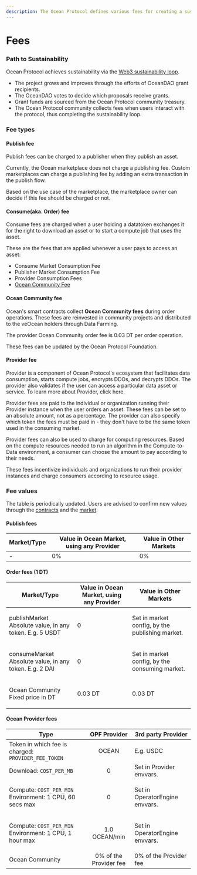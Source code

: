 ```yaml
---
description: The Ocean Protocol defines various fees for creating a sustainability loop.
---
```


# Fees

### Path to Sustainability

Ocean Protocol achieves sustainability via the [Web3 sustainability loop](https://blog.oceanprotocol.com/the-web3-sustainability-loop-b2a4097a36e).

* The project grows and improves through the efforts of OceanDAO grant recipients.
* The OceanDAO votes to decide which proposals receive grants.
* Grant funds are sourced from the Ocean Protocol community treasury.
* The Ocean Protocol community collects fees when users interact with the protocol, thus completing the sustainability loop.

### Fee types



#### Publish fee

Publish fees can be charged to a publisher when they publish an asset.

Currently, the Ocean marketplace does not charge a publishing fee. Custom marketplaces can charge a publishing fee by adding an extra transaction in the publish flow.

Based on the use case of the marketplace, the marketplace owner can decide if this fee should be charged or not.

#### Consume(aka. Order) fee

Consume fees are charged when a user holding a datatoken exchanges it for the right to download an asset or to start a compute job that uses the asset.

These are the fees that are applied whenever a user pays to access an asset:

* Consume Market Consumption Fee
* Publisher Market Consumption Fee
* Provider Consumption Fees
* [Ocean Community Fee](fees.md#ocean-community-fee)

#### Ocean Community fee

Ocean's smart contracts collect **Ocean Community fees** during order operations. These fees are reinvested in community projects and distributed to the veOcean holders through Data Farming.

The provider Ocean Community order fee is 0.03 DT per order operation.

These fees can be updated by the Ocean Protocol Foundation.

#### Provider fee

Provider is a component of Ocean Protocol's ecosystem that facilitates data consumption, starts compute jobs, encrypts DDOs, and decrypts DDOs. The provider also validates if the user can access a particular data asset or service. To learn more about Provider, click here.

Provider fees are paid to the individual or organization running their Provider instance when the user orders an asset. These fees can be set to an absolute amount, not as a percentage. The provider can also specify which token the fees must be paid in - they don't have to be the same token used in the consuming market.

Provider fees can also be used to charge for computing resources. Based on the compute resources needed to run an algorithm in the Compute-to-Data environment, a consumer can choose the amount to pay according to their needs.

These fees incentivize individuals and organizations to run their provider instances and charge consumers according to resource usage.

### Fee values

The table is periodically updated. Users are advised to confirm new values through the [contracts](https://github.com/oceanprotocol/contracts) and the [market](https://github.com/oceanprotocol/market).

#### Publish fees

| Market/Type | Value in Ocean Market, using any Provider | Value in Other Markets |
| ----------- | ----------------------------------------- | ---------------------- |
| -           | 0%                                        | 0%                     |

#### Order fees (1 DT)

| Market/Type                                                       | Value in Ocean Market, using any Provider | Value in Other Markets                          |
| ----------------------------------------------------------------- | ----------------------------------------- | ----------------------------------------------- |
| <p>publishMarket<br>Absolute value, in any token. E.g. 5 USDT</p> | 0                                         | Set in market config, by the publishing market. |
| <p>consumeMarket<br>Absolute value, in any token. E.g. 2 DAI</p>  | 0                                         | Set in market config, by the consuming market.  |
| <p>Ocean Community<br>Fixed price in DT</p>                       | 0.03 DT                                   | 0.03 DT                                         |

#### Ocean Provider fees

| Type                                                                         |      OPF Provider      | 3rd party Provider             |
| ---------------------------------------------------------------------------- | :--------------------: | ------------------------------ |
| Token in which fee is charged: `PROVIDER_FEE_TOKEN`                          |          OCEAN         | E.g. USDC                      |
| Download: `COST_PER_MB`                                                      |            0           | Set in Provider envvars.       |
| <p>Compute: <code>COST_PER_MIN</code><br>Environment: 1 CPU, 60 secs max</p> |            0           | Set in OperatorEngine envvars. |
| <p>Compute: <code>COST_PER_MIN</code><br>Environment: 1 CPU, 1 hour max</p>  |      1.0 OCEAN/min     | Set in OperatorEngine envvars. |
| Ocean Community                                                              | 0% of the Provider fee | 0% of the Provider fee         |
